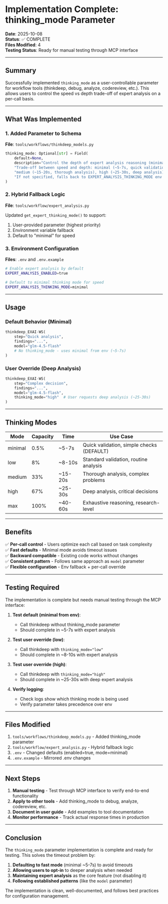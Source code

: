 # Implementation Complete: thinking_mode Parameter

**Date**: 2025-10-08  
**Status**: ✅ COMPLETE  
**Files Modified**: 4  
**Testing Status**: Ready for manual testing through MCP interface

---

## Summary

Successfully implemented `thinking_mode` as a user-controllable parameter for workflow tools (thinkdeep, debug, analyze, codereview, etc.). This allows users to control the speed vs depth trade-off of expert analysis on a per-call basis.

---

## What Was Implemented

### 1. Added Parameter to Schema
**File**: `tools/workflows/thinkdeep_models.py`

```python
thinking_mode: Optional[str] = Field(
    default=None,
    description="Control the depth of expert analysis reasoning (minimal, low, medium, high, max). "
    "Trade-off between speed and depth: minimal (~5-7s, quick validation), low (~8-10s, standard validation), "
    "medium (~15-20s, thorough analysis), high (~25-30s, deep analysis), max (~40-60s, exhaustive reasoning). "
    "If not specified, falls back to EXPERT_ANALYSIS_THINKING_MODE env variable (default: minimal for speed).",
)
```

### 2. Hybrid Fallback Logic
**File**: `tools/workflow/expert_analysis.py`

Updated `get_expert_thinking_mode()` to support:
1. User-provided parameter (highest priority)
2. Environment variable fallback
3. Default to "minimal" for speed

### 3. Environment Configuration
**Files**: `.env` and `.env.example`

```bash
# Enable expert analysis by default
EXPERT_ANALYSIS_ENABLED=true

# Default to minimal thinking mode for speed
EXPERT_ANALYSIS_THINKING_MODE=minimal
```

---

## Usage

### Default Behavior (Minimal)
```python
thinkdeep_EXAI-WS(
    step="Quick analysis",
    findings="...",
    model="glm-4.5-flash"
    # No thinking_mode - uses minimal from env (~5-7s)
)
```

### User Override (Deep Analysis)
```python
thinkdeep_EXAI-WS(
    step="Complex decision",
    findings="...",
    model="glm-4.5-flash",
    thinking_mode="high"  # User requests deep analysis (~25-30s)
)
```

---

## Thinking Modes

| Mode | Capacity | Time | Use Case |
|------|----------|------|----------|
| minimal | 0.5% | ~5-7s | Quick validation, simple checks (DEFAULT) |
| low | 8% | ~8-10s | Standard validation, routine analysis |
| medium | 33% | ~15-20s | Thorough analysis, complex problems |
| high | 67% | ~25-30s | Deep analysis, critical decisions |
| max | 100% | ~40-60s | Exhaustive reasoning, research-level |

---

## Benefits

✅ **Per-call control** - Users optimize each call based on task complexity  
✅ **Fast defaults** - Minimal mode avoids timeout issues  
✅ **Backward compatible** - Existing code works without changes  
✅ **Consistent pattern** - Follows same approach as `model` parameter  
✅ **Flexible configuration** - Env fallback + per-call override  

---

## Testing Required

The implementation is complete but needs manual testing through the MCP interface:

1. **Test default (minimal from env)**:
   - Call thinkdeep without thinking_mode parameter
   - Should complete in ~5-7s with expert analysis

2. **Test user override (low)**:
   - Call thinkdeep with `thinking_mode="low"`
   - Should complete in ~8-10s with expert analysis

3. **Test user override (high)**:
   - Call thinkdeep with `thinking_mode="high"`
   - Should complete in ~25-30s with deep expert analysis

4. **Verify logging**:
   - Check logs show which thinking mode is being used
   - Verify parameter takes precedence over env

---

## Files Modified

1. `tools/workflows/thinkdeep_models.py` - Added thinking_mode parameter
2. `tools/workflow/expert_analysis.py` - Hybrid fallback logic
3. `.env` - Changed defaults (enabled=true, mode=minimal)
4. `.env.example` - Mirrored .env changes

---

## Next Steps

1. **Manual testing** - Test through MCP interface to verify end-to-end functionality
2. **Apply to other tools** - Add thinking_mode to debug, analyze, codereview, etc.
3. **Document in user guide** - Add examples to tool documentation
4. **Monitor performance** - Track actual response times in production

---

## Conclusion

The `thinking_mode` parameter implementation is complete and ready for testing. This solves the timeout problem by:

1. **Defaulting to fast mode** (minimal ~5-7s) to avoid timeouts
2. **Allowing users to opt-in** to deeper analysis when needed
3. **Maintaining expert analysis** as the core feature (not disabling it)
4. **Following established patterns** (like the `model` parameter)

The implementation is clean, well-documented, and follows best practices for configuration management.

